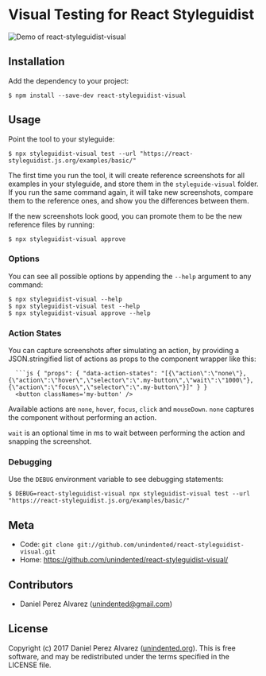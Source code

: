 # Visual Testing for React Styleguidist

![Demo of `react-styleguidist-visual`](docs/demo.gif)


## Installation

Add the dependency to your project:

```
$ npm install --save-dev react-styleguidist-visual
```


## Usage

Point the tool to your styleguide:

```
$ npx styleguidist-visual test --url "https://react-styleguidist.js.org/examples/basic/"
```

The first time you run the tool, it will create reference screenshots for all examples in your styleguide, and store them in the `styleguide-visual` folder. If you run the same command again, it will take new screenshots, compare them to the reference ones, and show you the differences between them.

If the new screenshots look good, you can promote them to be the new reference files by running:

```
$ npx styleguidist-visual approve
```

### Options

You can see all possible options by appending the `--help` argument to any command:

```
$ npx styleguidist-visual --help
$ npx styleguidist-visual test --help
$ npx styleguidist-visual approve --help
```

### Action States

You can capture screenshots after simulating an action, by providing a JSON.stringified list of actions as props to the component wrapper like this:

```
  ```js { "props": { "data-action-states": "[{\"action\":\"none\"},{\"action\":\"hover\",\"selector\":\".my-button\",\"wait\":\"1000\"},{\"action\":\"focus\",\"selector\":\".my-button\"}]" } }
  <button classNames='my-button' />
```

Available actions are `none`, `hover`, `focus`, `click` and `mouseDown`.
`none` captures the component without performing an action.

`wait` is an optional time in ms to wait between performing the action and snapping the screenshot.

### Debugging

Use the `DEBUG` environment variable to see debugging statements:

```
$ DEBUG=react-styleguidist-visual npx styleguidist-visual test --url "https://react-styleguidist.js.org/examples/basic/"
```


## Meta

* Code: `git clone git://github.com/unindented/react-styleguidist-visual.git`
* Home: <https://github.com/unindented/react-styleguidist-visual/>


## Contributors

* Daniel Perez Alvarez ([unindented@gmail.com](mailto:unindented@gmail.com))


## License

Copyright (c) 2017 Daniel Perez Alvarez ([unindented.org](https://unindented.org/)). This is free software, and may be redistributed under the terms specified in the LICENSE file.
